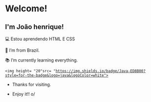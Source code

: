 # Welcome!

 

## I'm João henrique!

 

:computer: Estou aprendendo HTML E CSS

:house_with_garden: I’m from Brazil.

:books: I’m currently learning everything.


<code><img height= "20"src= "https://img.shields.io/badge/Java-ED8B00?style=for-the-badge&logo=java&logoColor=white"></code>


- Thanks for visiting.

- Enjoy it!! o/
